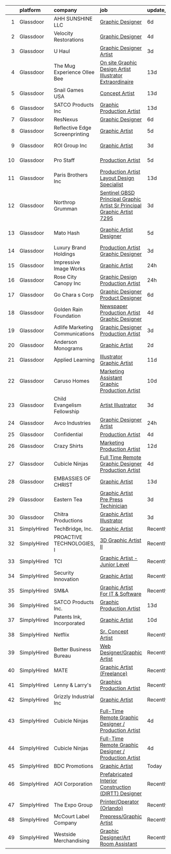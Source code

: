 

|    | platform    | company                           | job                                                                                                                                                                                                                                                                                                                                                                                                                                                                                                                                                                                                                                                                                                                                                                                                                                                                                                                                                                                                                                                                                                                                                                                                                                                                                                                                                                   | update_time   | location            |
|---:|:------------|:----------------------------------|:----------------------------------------------------------------------------------------------------------------------------------------------------------------------------------------------------------------------------------------------------------------------------------------------------------------------------------------------------------------------------------------------------------------------------------------------------------------------------------------------------------------------------------------------------------------------------------------------------------------------------------------------------------------------------------------------------------------------------------------------------------------------------------------------------------------------------------------------------------------------------------------------------------------------------------------------------------------------------------------------------------------------------------------------------------------------------------------------------------------------------------------------------------------------------------------------------------------------------------------------------------------------------------------------------------------------------------------------------------------------|:--------------|:--------------------|
|  1 | Glassdoor   | AHH SUNSHINE  LLC                 | [Graphic Designer](https://www.glassdoor.com/partner/jobListing.htm?pos=118&ao=1110586&s=58&guid=000001813cf032adb717825f3dd6713b&src=GD_JOB_AD&t=SR&vt=w&ea=1&cs=1_110c737f&cb=1654584784159&jobListingId=1007906427528&cpc=F1F9710DED3F09F8&jrtk=3-0-1g4uf0ctgr19s801-1g4uf0cu0j47k800-bd7f059234030131--6NYlbfkN0CHpSnjIPxMtekS58WZl5Olhjo2iWL5RjE_Boe0ccr3FpZkwzxCry1aPDsXZavnbqtsnhnK1C1bwBvWfnkAJ-wbng39m8lFWuPvgbXzBCg_L3J0wCD56ckc7INOUmld24UsLn_wOZzylfVMMZZhQftOBE19jiHZNkXcKxhyI06EGU9nE_vG1fgauL5daLOVD5c2eemMJj0AIarhpCgODFx-LQlltWUnRqsQ1N46CgPlSDOf52LP4Z2PIpBd6OzY-ujNdcw19FN-_CPAhnc2_URaNy4wKyGQ7YduUjg6c2bGoC1eD4tSId1eWdfXzDG05st_P524U2bdFTGVKuWPsFnxsu6JyZ3jM9P3F5uPwzCWgQQvOvFkftWTY8PobwZO5iLdNGBkkQtds4TTmzJ62h9rxsvedJwHM6ACIcnTxAunSMFLyuK0QQWREEDLTz4mssbtY-T6e5jaQ7-O-rAGrAh9Qfudrz_4hBcerUIwS_y2uCJSrRflMsih7DUR2Fctmwg%3D)                                                                                                                                                                                                                                                                                                                                                                                                                                                                                                             | 6d            | Aiken, SC           |
|  2 | Glassdoor   | Velocity Restorations             | [Graphic Designer](https://www.glassdoor.com/partner/jobListing.htm?pos=104&ao=1110586&s=58&guid=000001813cf032adb717825f3dd6713b&src=GD_JOB_AD&t=SR&vt=w&ea=1&cs=1_16635d3c&cb=1654584784157&jobListingId=1007914778663&cpc=90E10D0C903B794B&jrtk=3-0-1g4uf0ctgr19s801-1g4uf0cu0j47k800-6beba033e76bfc05--6NYlbfkN0AN77IQYG4qNB0SF0w9dx5AeT6p643ab1gAjaH6HGqssSTiJOziOUFQx-rkxQ2Qw5b_We3bixnbMyboxXkXqx58B006Ff1qkeIiymx7jJ9yKledy_gIAyf7QKWWqyLvCuQo5tklCV9eQbe9QSKaLOIO4GQZl8arah8IM7MSUHMUryxAuuG-tpQ6Gft2TiLhF-9nxY9dtSY2hT_aVUaRqo14Q8aqT3OpcAqb1Wa0lQWHjMIbuIkhptpvD7XknFXuWgcSu_fmUu_n1dXnsF11FHnebYONRyT7XSUQFSMt2wvM1pnbDLehh9BXRetbPYI4srPxdISTVwwVJIeX_h_vMtmZXe366XFhjWroQRsZ3dzKHVu9G2cxM87gUUk7csLuWXU9khxXW1Rgx3kh4NZdy0BNI02wSClPZsKKwcpr04yLd5nESbMh0kD6hiOxSukmVhBugEqgzeWLhK0gcU5RIV43KqtLF447MdrQ-GItw2uQTP3D-MiZfIGFFBVQE0B6ZUxDp_fge17At_39ydS6_eCbh0sxi8bdDiORmFe5lQpWNBj3WlwTXq4dhV7gQi8peKREup1QZYCHaispDIDN9JoO6TJI7m2jLz3dlHqvdaoJmg%3D%3D)                                                                                                                                                                                                                                                                                                                                                                                               | 4d            | Cantonment, FL      |
|  3 | Glassdoor   | U Haul                            | [Graphic Designer Artist](https://www.glassdoor.com/partner/jobListing.htm?pos=125&ao=1110586&s=58&guid=000001813cf032adb717825f3dd6713b&src=GD_JOB_AD&t=SR&vt=w&ea=1&cs=1_63ef8edc&cb=1654584784160&jobListingId=1007916344584&cpc=3DB599BF2F4828F0&jrtk=3-0-1g4uf0ctgr19s801-1g4uf0cu0j47k800-8a76b55ff389de8c--6NYlbfkN0DdoLzd2nH_jHSLwr2EyTkavNA8xpnfBmQyA5D2SPCveOxHL4tv6IjMcKZQGFW77gFFHJHXnCS-11Gi-s2fYfFgdLyAedSMdsBX1FCcFZZYWUINUXZ3Qs5CX-e_1B-Wir8ng92LG4me5RD4BvtuuQLfB1ky7aTDVWdhKTERyWA9AQqPBCnNurfICzhuApAMIwNRZox-nBZ6G9TIQaahgEi4iKX6qqLgP8aREJz7MBoYC7EndaFSCoyE_iDGaBuJ6oNDxHB_7qr6bUDwi347h1QoT0GRCVXh2H9uG4OXYt_Zve3PyOufV4gUR0akvM3LTLrDZgMsDvB8hXBNsDCKoEdoLEkj02m6zE67enoLqcHnAQ91cZgZDNJbuKPPiuZPZgiHotDn8t8Z5FiEzE_KbMpt5z0V72RMaEZ3mCkrgTiSLam4KaDJQ5cmGQT4BM_KrGjcC4nUB-H6MovPvAC9d0zxRukEnR5OSljLsNOkoAACbp4PYmbHktQWfY-ExoUaVaz35fFpWqdDDjyIBlqHg9as)                                                                                                                                                                                                                                                                                                                                                                                                                                                                                    | 3d            | Phoenix, AZ         |
|  4 | Glassdoor   | The Mug Experience  Ollee Bee     | [On site Graphic Design  Artist  Illustrator Extraordinaire](https://www.glassdoor.com/partner/jobListing.htm?pos=113&ao=1110586&s=58&guid=000001813cf032adb717825f3dd6713b&src=GD_JOB_AD&t=SR&vt=w&ea=1&cs=1_4eeec57c&cb=1654584784158&jobListingId=1007888458431&cpc=8B69257BFB62E45C&jrtk=3-0-1g4uf0ctgr19s801-1g4uf0cu0j47k800-a2562826f52e8de3--6NYlbfkN0BLX8LQGVFWq-oZ5sxUA-AXTdw7fKdQJ3i3DscpMDI5dp5MzF-knKh9h3_oSedbQh-GEt022PdlKWBPDOs-VIoAtfUz5iudiPPYUAcAldEHwFNQs-NUDlgSr_-IEBDj4uPmOmEGDE4l1Pm19ecQKwPYSfpZU8vrDW8aN8kdT0AyKfWER8QCVIgLOhZ53ySOF5IWX1tBVxPkKaSdG6sRhU1Dx98UatAaoZoA4-jo1S8fbuQC3l-5OtsL7h7MPETOdT38_amIp39w5fJ5VWBx2RTsJIylrJGxTiHiE-OjVjqUi0uZH-3bJidMLtitzSDcgWsUKY-AczYqRLDe8f933FaoeheVu0mAXZdhVauB0fPKZrU40iXmNgSUJzaM5Ch9Q19RUbLfTPlrWEf4o1jckRKKXmsQZE_JcayIYDbaIY5FYzpbtvff_D3qECpINtCOYrZpsEn4VloNvXK_X2aurKmgy6ShuZ_ELZg_TMzutsRsTfSKomr8iZDO631MHOqGENow3Owu1u08vm_zK3D-clPOx66JUL6HkPCF2T_UcSLcwg%3D%3D)                                                                                                                                                                                                                                                                                                                                                                                                                     | 13d           | Holdingford, MN     |
|  5 | Glassdoor   | Snail Games USA                   | [Concept Artist](https://www.glassdoor.com/partner/jobListing.htm?pos=127&ao=1110586&s=58&guid=000001813cf032adb717825f3dd6713b&src=GD_JOB_AD&t=SR&vt=w&ea=1&cs=1_bb08b06c&cb=1654584784160&jobListingId=1007891121621&cpc=B101C867B3EF2D75&jrtk=3-0-1g4uf0ctgr19s801-1g4uf0cu0j47k800-13addb18a706d6ba--6NYlbfkN0Cw7niSvkhlOnyUOIKh8iEFaGQrF0ehIy67CPytvastGet8VY92S4eE7w0jNqPoQJJQ3WwSd5H0xvmx2Jr7wlTVYlquqvOGAzVQ3jyMXR9d57GlfyDTTHqoUetRe6iNd77ENzOAXvbtpUGPwrkal6PobE1bcH25PuRxH_x6wvyBf1KlwMpHzmQ2gbuvAp3Wr1jhkvMe4T9cx0Z8REWZZedVjdOb2_LX_iYv7WwO900TF4qfkhK43YpTtaVXcRqEWikLwJqjPxFFT7AqhqEfPuNveAjWFS6wBGAXa9sxueFoIQGRP8_HJGAD6ATfuBHCnktdikV-UBp2gwqDZ5DM7SuQYyagy7xi00kkJyTWPG09EcZXnBO3KR9cevTYPG3MQBkN97aYuNmBrJq_C6FE51ekWXTiuGmOVs8zV0r1PPUW6bgWpTxKjY2-uH5WeZqDkAZQq2L9bTsaTewUN9O6ZMF7)                                                                                                                                                                                                                                                                                                                                                                                                                                                                                                                                                             | 13d           | Culver City, CA     |
|  6 | Glassdoor   | SATCO Products Inc                | [Graphic Production Artist](https://www.glassdoor.com/partner/jobListing.htm?pos=101&ao=1110586&s=58&guid=000001813cf032adb717825f3dd6713b&src=GD_JOB_AD&t=SR&vt=w&ea=1&cs=1_b6dc1fb8&cb=1654584784157&jobListingId=1007888235780&cpc=0FDC0B3BE6F17F6B&jrtk=3-0-1g4uf0ctgr19s801-1g4uf0cu0j47k800-203868fde720483c--6NYlbfkN0AgpT6yswZNtIwCQzXf3Nw9UysJr2CT0Q_GwiBVDam_9H7IoBLrD1apx3MfTtKZcvwB8NVAaEGBwaciohtOirqT87NSiLYjVLlnNo1sJwmZjBxoqHekFPrp3pXQXGn1MGbF9zL7sdZ7RruLcpnoXarBGGG9Igfz6pTRWxBAHp1GiZH74JN6VUjU2LhZL1TfcaZzTEcVB5y6K0VAekJM2Z-YJYQqX3exB08vjj5sSR11R-B8qe-j6nOtmE9r2mfaBxi1XlPTcdWoE0eQynn5U1jcExrJBtznMCVr-nJ4FjIoo0z3RKcNkk8A5ASJ4D-i-nKx9cfOZhnYDvupSR6lQsJg2WTjx6Cdt_hsAx2MbGUw4o4U7AeNCnYBr-AnbUImu3p_2uNwKaP-_Nr69OyQraTJzXYp8fIm-IdsK7awVw1sWVLpiSUfPk1JQQuPwpJQKOkAk_L4lplUcXKAqePOa-0T6iq9vZeYINTdQcYgbYZYmyU3uvYloAkkUdjMqI5stg4DtrqOPgj7pV9LmYAoUCFg8AjMoEM3hS8%3D)                                                                                                                                                                                                                                                                                                                                                                                                                                                                    | 13d           | Brentwood, NY       |
|  7 | Glassdoor   | ResNexus                          | [Graphic Designer](https://www.glassdoor.com/partner/jobListing.htm?pos=114&ao=1110586&s=58&guid=000001813cf032adb717825f3dd6713b&src=GD_JOB_AD&t=SR&vt=w&ea=1&cs=1_5bc61813&cb=1654584784159&jobListingId=1007905579401&cpc=FD0C804CFA90C8E1&jrtk=3-0-1g4uf0ctgr19s801-1g4uf0cu0j47k800-51e60e0f2cd8e705--6NYlbfkN0ADqC5b2PhG4V9R_F2I07yGxYWN_9AZGFd0ALj7HAUX0rBb4s6Bh3ScauqWL7-FRVCB8KWG-bspVAIHvUlvy1VqdV200cuQ0gfaaR_p7pWZ6Fv3CsclPHyABtMJIoe8KUVvBOqDJF2HhA2WtTBMUYdoGLdVH59vFolvfW-6lXpJyahotpZXEYWXLCr2FwOGt_Qto5DPsKV_6_VUFoBzgavTLMhDcg02xlUYTHf912JwaU74TQzAzQl6onTbu1R58N78-SKUVjWFDfJPhtEWm7LekLrkCwUBp3tUsX2PxLtEuOsjIxfeTWieBywiKxRAB117UyRUXbFzmN-g-AsEFhjmGAoDM8v5ge2oW45816dojwk6XhtAuVpKEAnk7TCMPUMgU2tFhWYye3FZBygg7M8KCe_dnO0vusp6McWM-3jROcPPneHwfrdZhOp2nviSMKCWKEPRRvPrENaIC0sAp_MSs5ZCAEPOTQ3Kjj5hBOLOfGx1qHGebJkCBLID07EXXKeL-Zg_HfBshg%3D%3D)                                                                                                                                                                                                                                                                                                                                                                                                                                                                                               | 6d            | Provo, UT           |
|  8 | Glassdoor   | Reflective Edge Screenprinting    | [Graphic Artist](https://www.glassdoor.com/partner/jobListing.htm?pos=112&ao=1110586&s=58&guid=000001813cf032adb717825f3dd6713b&src=GD_JOB_AD&t=SR&vt=w&ea=1&cs=1_c196a21e&cb=1654584784158&jobListingId=1007909757515&cpc=B5F6D74B4EF69A07&jrtk=3-0-1g4uf0ctgr19s801-1g4uf0cu0j47k800-bfa1eee7291089df--6NYlbfkN0AY4guaBc_odNxnJHTncvfwFu86WvDwtbc_K-gSZc1x5JfFjz3bTmW47cvT5eZWSyPM885kyAYk27OBm3CmkK9lbYW851DAwK8ZCukJoxZ5Psv7LLeNaMiZPzG5EjddZkBVbWlUwdcHaCWsAMp_QhLEhKozi1R14vS1IH41qER9IrErQShZ-c2yddIWmTzVAUqjBJWhtqRLt1aNOu0UIJAzREhoOE8Xc3dIZ0_xkqNROaO7VPp-yqZWglnc4Mw5v5aoK0bEWStYCNfJBDkwYT2HWsR6pJpbs3SpzNv9r0aJsh-7io35LAtpkTxNDPXgp7TxMoUxz4lMzpW5H32D1T7ppm7BJYJodzLY9l2hc0VxO7BXiCNNLcfrzt2ChrGOIBhwBG1mGn8hzw2HyReiCx_d8YyliDQsFbnZ99-dWgs5N8mnpb2t10rQo4i8LLWzLZW4MTk2rkWHWe37UOY4hA07bMZMwOiKOsIjtIEPHkm8POv7TX8vYmfHLKiYB959WwQ%3D)                                                                                                                                                                                                                                                                                                                                                                                                                                                                                                               | 5d            | Oklahoma City, OK   |
|  9 | Glassdoor   | ROI Group Inc                     | [Graphic Artist](https://www.glassdoor.com/partner/jobListing.htm?pos=119&ao=1110586&s=58&guid=000001813cf032adb717825f3dd6713b&src=GD_JOB_AD&t=SR&vt=w&ea=1&cs=1_f22a0665&cb=1654584784159&jobListingId=1007916027547&cpc=70D6958B2CFB98E6&jrtk=3-0-1g4uf0ctgr19s801-1g4uf0cu0j47k800-e0bb779232454373--6NYlbfkN0B-Y65hvx8el1yzX_B2Cd84xd3f_INOTDoe8qMRofOFB6RGpdcMN8JS6UypNMuJNnGcZidP_DMZwkkd-iu0cwECLwAWPfI44iZDkRdXN8a65Ef9tuJ2WNHNfw8I8Y_JnUCHj__rpk6ug8umj4ZWpVCWWXy2rA0tzxO8R52zjgF3mhPMP3XUoD13_xXIDijzgNO6PpzMplRLYun-XjbXn4EUME3msvlopfMMUe1mpY_3wPyPSwr2NnlaEtN0zx7N7goyfNdss05e2TpMibN1zUhB9YCuNuM25GFniP5OCcbwIrK7DTyUsCe-bO6OkXE4cJk1Ax_L2m2AuNi_BT0NjyaNXbq9RQay9sOAgZk481tStN-GVUbAxr9U-0wpCr2E673yy7ZsVlyRO1vAqdx0m1UA2UG16GhOrKkyn2Omo0SafS0pCrfwNa_IofnEvKd6__z5qM3ibZySvgbD3DxOgl-K89wcRFs6b9bgcdqnTn5zbo3y4UBeQqe7EO5Yt0EI1Jg%3D)                                                                                                                                                                                                                                                                                                                                                                                                                                                                                                               | 3d            | Fort Worth, TX      |
| 10 | Glassdoor   | Pro Staff                         | [Production Artist](https://www.glassdoor.com/partner/jobListing.htm?pos=124&ao=1110586&s=58&guid=000001813cf032adb717825f3dd6713b&src=GD_JOB_AD&t=SR&vt=w&cs=1_a3c16944&cb=1654584784160&jobListingId=1007910420675&cpc=22ABB673398E21F3&jrtk=3-0-1g4uf0ctgr19s801-1g4uf0cu0j47k800-aa144f18187fdbe8--6NYlbfkN0CQRQ3eiV4YWjrRS1ho7HVQ9JO8v6Fb3eU0yDOJbdOiEoxcbMbAZ5AqBW1JcdFEx4_reHMHEqoFDTRXcoIwZEw_hoo-10yJKMOUuJt2pw_BgsCMysEte-g66j_18TTjWHM-psgDQ5yD-IyF-C1OWeh1NTIzNrY-NNHZV-y-kKxsEwCNKOrnCvUue2p98AaUj1P4-6ewE0HidRxXfTIQptbaPAx5H9n4R3mYiGi-qiFSM9tLV7V948ZgMRXDsKpt0KQRBnbbGDwG6scqwaAx8cK13j5uYnmKQCI7fL8iQxGvFzUb25bqgj96BYdaAjvlwebEhhpSQ0o-L1XPJnnLFEYYMqhliqfe6khXgf1gdHBB-nsD2Gc9n_wGfaZowIZOpH4UIj3kMNDrcqQTFBquxp3AMw-Im064KFFdzidjpGv03leJJY8nLI_wPvd7famQPgNeUt_gYC0nqJ0Ca_kwtVUbW66feLejk1macz6686XnJdBpLtgB8-EWNqex43_2v7g%3D)                                                                                                                                                                                                                                                                                                                                                                                                                                                                                                                 | 5d            | Maple Grove, MN     |
| 11 | Glassdoor   | Paris Brothers  Inc               | [Production Artist  Layout Design Specialist ](https://www.glassdoor.com/partner/jobListing.htm?pos=107&ao=1110586&s=58&guid=000001813cf032adb717825f3dd6713b&src=GD_JOB_AD&t=SR&vt=w&ea=1&cs=1_02980361&cb=1654584784158&jobListingId=1007889594538&cpc=A47415DDCBEBC78E&jrtk=3-0-1g4uf0ctgr19s801-1g4uf0cu0j47k800-4576c23bd3e3810a--6NYlbfkN0AV8p_Kszv4DZdVLR89IjiLH77TZ3AxT4Gop-ShW_qYENHe4Y3-CVnLO8pybFNu3JldVQGDMbHbg3tzDEQQfCfoAt4VeqU3AJvSEs8xW3ZcKabbcyKiVL_hXeSVnC45o04g1ecZ7pVN91ZBnl3vG1jXJuJL6pTAJu7Y-WBrdg4GfQ4ID9gE8TFS3pokjc9y7O8xsFWtGYX6xSjhgws6oy1E_COXM9wM9m0eQFClZrNHA7LCuq_IJKfHtb4FEgw5NOSbUUnYwbXpSBtpKdLgsl1xuSk7waLkqsvCcv3NruSarTnRXpy-SIoYa6hoRZ5Gvv-qnx2w9BWb74Mu2STJ63q3ZKfhdjD2K9xrSqZrUzxprDr50ZUbvxg69tRT1lHVoE-lmnRqzBGEkafznWgwsE8j4n1qGIRRMEC2QieRku7yXwmJtRkc4KExDzFt2YbOcUsn21JCFpBIlV6l9cqmo8511uCrTqcJtzHn6jaGcHdNYVH5tyDuQE_aUEDydw-qE6ERae7cZTLUQ_rfai38TkuCsBa4wQYP3oc%3D)                                                                                                                                                                                                                                                                                                                                                                                                                                                 | 13d           | Kansas City, MO     |
| 12 | Glassdoor   | Northrop Grumman                  | [Sentinel  GBSD    Principal Graphic Artist  Sr  Principal Graphic Artist   7295](https://www.glassdoor.com/partner/jobListing.htm?pos=110&ao=1110586&s=58&guid=000001813cf032adb717825f3dd6713b&src=GD_JOB_AD&t=SR&vt=w&cs=1_72134b40&cb=1654584784158&jobListingId=1007917273876&cpc=5D10E799EF7E9049&jrtk=3-0-1g4uf0ctgr19s801-1g4uf0cu0j47k800-473d6035a984b56c--6NYlbfkN0DPf8Tf_oakpB62WadId2dzQiWExtALTi0lpCM--zHBL7o-_c_LOTx7EC8K9o0fFvRINJqJ8T6KtdE0ODDn6kKDtyyU9gDubdUappgV0zd6QqigFuXh8wCU7oIyNkguFaS1L_DLAxg0skN4Iak48PIjvc3Zp_1AMV-5pXAWIuN_qvk9a-qCfmPfv09uOmE1IxufiWfMrHvagWqZYxvCb9ZDks-VcYvxoV_clsMp0d710q_rCzusVTP8_8362I_J2dC_Fm_F0Gt9pEZRtp_JdNuevhCmstvAckSsbmSmwddWJ0dUlqG51vFfMygIF2eWELNKjN4tLK3irhnpgVEahpMxLPmXe1unyu9UNR0P1S3lmosb-FFgqltTw4DwmqOu1zE3L41klbUEoQFBdcnog9XkYobYSryesQGb-KHxAqwcPGoLqurSj7WrIKyWEdJl2kXSZ508bVPawTpLrRK1AWvM0nrVl-q8YnuTj6XQgdPYOkbaJd_ObwZYSAhP8aL-T5tg2rkeyEXPtSldH2C6rXfGlVuC2HtKGAdvKFZIEVuaAcDVAfcic0b5GkzXFZEuFESAwMr6wDtioULKFVqZvZrxLbYTOd_-vVjEojldOHkUgCJBVyNSeo98QbcGRvR2oHdg51H2TGYi0dFQB5Rcv5UjYW2oyK74Fn4NpOU9MasGHhGq2iH4QiQBrF51R82j2e34jbCggLNPVNImp43fBuO5teu1v0P4nl-yYxqRzYyqSkQu8yhmWYRMcp_tnxGfK-7Kq_QFEvKmEBPJu4qmR_0pQrLAh7Ho-1JwLJsviAWoXuXqc-vvTMCrPzTPybbNAkNaY0t52bcBzvsC_gd1GGTYy_mgNxSb-aBUK7owsaYF5GuiGO6TFWzRTWbc5rA2NgpNNEMcg5BFspqc7ig72QwxQiBiON-qxGNeRpNWxTLsgEWPb6TCELZa) | 3d            | Roy, UT             |
| 13 | Glassdoor   | Mato   Hash                       | [Graphic Artist Designer](https://www.glassdoor.com/partner/jobListing.htm?pos=117&ao=1110586&s=58&guid=000001813cf032adb717825f3dd6713b&src=GD_JOB_AD&t=SR&vt=w&ea=1&cs=1_1d79dd6b&cb=1654584784159&jobListingId=1007909002704&cpc=8CDBB1EC89CF7160&jrtk=3-0-1g4uf0ctgr19s801-1g4uf0cu0j47k800-19c6dbd41998ae5e--6NYlbfkN0A7P7MtPJl4EJWIutFf0Mg7RSwHn5CnGM6QkvGXbZOrsbJW_3conhl7xbk_-pvIUiryDx3v4xPJSHi9d70JlZeNzMPxbGpxJS3g2jA6Wa2N6Io2yBBoEpCNUCNi-tlMIep3MRg944_m6e_6BJigu2XhzyaKGF9BniiENZfAbd3H-1JiiHKcVEOKP3ObSywB3wV9hK09V1itKGMQVlevk2vTff4LTL1IzP_1qd9EhglckXVJTbniGWyo7HZbQL6I7DDmXyzkixG5-Me7ZJgF1z1zy__xqzyzR-65Jk2_EWAsrylIWbGkcPUj6pwpzIDOyZ1gsGECCQdHC4maazixbFyueh6DHiRchto5JEOyUKprJVNyWJg2u5A62bfq5GVx_2zjFOylZ8MCMAgeQD5rsH8J6c9lFuQXRtf9Soe8QHCxprtI09zFLsgZmpBAIJb8hI3_kZp59lYdnmho7vDc_2qgw_qYbqGrNiaRNP-gozv87HRZxYVFGBEVLcQURjIVP6Y%3D)                                                                                                                                                                                                                                                                                                                                                                                                                                                                                                      | 5d            | West Bloomfield, MI |
| 14 | Glassdoor   | Luxury Brand Holdings             | [Production Artist Graphic Designer](https://www.glassdoor.com/partner/jobListing.htm?pos=126&ao=1110586&s=58&guid=000001813cf032adb717825f3dd6713b&src=GD_JOB_AD&t=SR&vt=w&ea=1&cs=1_1d273e4b&cb=1654584784160&jobListingId=1007916488247&cpc=B101C867B3EF2D75&jrtk=3-0-1g4uf0ctgr19s801-1g4uf0cu0j47k800-7c6aa4de5e7bae02--6NYlbfkN0AKJwu13IAKS2xN_y32jZMEgngfmDnOi9hO9EgEaFEbzzh3EjcWcNJccG3GBxynAaW0Ay9KAcTDrMq44Cl5L77C8jVUOnKgEshd5gj_E5se9qB3OqHz8vSedZhzO9D2P4K3UI--GGIBXq4k7D_gjPmAl0EFG76Fo1jgvUFeTl1qe31RDU_2V6ap1pt4nJocQdZvmiZld1e7EGUjj2Fd5tqVbvrl2iP4CSJDVeRy0z4YfO4orsZQFtWQ2TrK6CmqKKzld46nJPGdkPmRRUuM62w5llpJVFt5-K0NeqK0yxWO0xAYrxvcDvW_708JnVepNR9ISnnbT4Z7aT-dtn5IioB470slB0SgqxE1lZMXe9x2mGIjcP2HFnshAE91tXZH2vrs6y0pcVcFzn9VA7IDlRyWfYdjzYnf9VGFhBZQ7-mvS_Ley619hs-cYIyG7H7l29-0pR-yUvqBCZ90M5CjTTN4TAdmI4OGii1Fyi0_leWqY88hKbUlqJop0Uxi5cwC3J6ft0gzhaaBWA%3D%3D)                                                                                                                                                                                                                                                                                                                                                                                                                                                                             | 3d            | Cranston, RI        |
| 15 | Glassdoor   | Impressive Image Works            | [Graphic Artist](https://www.glassdoor.com/partner/jobListing.htm?pos=111&ao=1110586&s=58&guid=000001813cf032adb717825f3dd6713b&src=GD_JOB_AD&t=SR&vt=w&ea=1&cs=1_d25e0af8&cb=1654584784158&jobListingId=1007921418081&cpc=E04C949A9101C6A2&jrtk=3-0-1g4uf0ctgr19s801-1g4uf0cu0j47k800-e0d18effaf01f277--6NYlbfkN0DeXU0vMxLyKhfauY-dgUBa_3v1DHLtGGo4EP_Dl8CiY1CXhE0Alsdbjy7Ur-KNcVzs-wLUiW2Mefs6iQwK_mo8xhAovOrzAFQrhdTk4VH83DKzELDZ_NDLLUl0WffRb3H7p0-rVBt3fq6h4A5lVX7_XdlJRP_iNPQg2fSMdPbjtYVBsM01NjMBFJPQwT_gnDftd0hw0_LWvQqvpyV4aB05T8KiyFzjW9DaaPTQ0gBmDde8uxAJQ3nYENX1Hn1jmw7oBzpMzNXDcfeBf0xtano1c9l_bna4SVPWDNNeiiUzD4Wy6e2SHRHayNNcOoVU3vXO0xKygy67ZXrSNMMZ7MA-rMEniePDM80YAX12VT_iD77QMuvEPXeJ1RMoWH5E4o1oMKh8-HFzEOW0Y5qx0A4uu9wusAWHpAW4ke-Gup-81uRjQsJ-XsnQa0wdT7CdtC_4k1_AqOksWSvllDv-7rcnddEbK-YloHELEmHPk_qtrvtERynUFNSl5RJLjJU8EU6hxROat7ducg%3D%3D)                                                                                                                                                                                                                                                                                                                                                                                                                                                                                                 | 24h           | Tyler, TX           |
| 16 | Glassdoor   | Rose City Canopy  Inc             | [Graphic Design Production Artist](https://www.glassdoor.com/partner/jobListing.htm?pos=106&ao=1110586&s=58&guid=000001813cf032adb717825f3dd6713b&src=GD_JOB_AD&t=SR&vt=w&ea=1&cs=1_bad7cd40&cb=1654584784158&jobListingId=1007920688535&cpc=A1E2D04CAB10975F&jrtk=3-0-1g4uf0ctgr19s801-1g4uf0cu0j47k800-c0657311651802da--6NYlbfkN0DXeegKveJsC0CnreRTpdIfnxGNgSKXw1EbCl3a2OoxjzNYlw-ZkwMYSF1g9tRWhuObG0VISZZn27DBHQPnEJogJn49ofJY_ndZ7jn-RwD3-zUBYeNt_G2hqAjSZx-TARU4dYHNeCK-ExGWEuBHEyO4wMrxVJ0vQ_lysEnm-d6SyI5IxthISERnC_fs1Lop1LTstfV_WttICs4nuqNXxma-hZwCTwHDA8RxVZCbfqOHEIF30ZaG5GNrrrMfBqXMbzIp29PDd6Q2YQnpfIu8xJQC9jshlBHlgmeVHiN8ULkgIZoymDu2Yq4nY7gfDN-r5Oji15Vv6pI8KZGHOTvKgKKfRoORDkc9d6K5Stxnrnk5bI8zPfSBYk_rfIhHa81Y2XiO2bYwvGIWOiBzkWPNEVtXbqelC_Xf49FUENRD0Cs_Kxgc49jGOwVozqPrIbKerqbmKPqFBt1XcwYhJQSwli7w6fQWHN1zsqRC0hxCCHDi3Ijt7tSR_XMRw1wQDoPhCu4hK6n_95srcw%3D%3D)                                                                                                                                                                                                                                                                                                                                                                                                                                                                               | 24h           | Eagle Bend, MN      |
| 17 | Glassdoor   | Go Chara s Corp                   | [Graphic Designer   Product Designer](https://www.glassdoor.com/partner/jobListing.htm?pos=128&ao=1110586&s=58&guid=000001813cf032adb717825f3dd6713b&src=GD_JOB_AD&t=SR&vt=w&ea=1&cs=1_4e175e2b&cb=1654584784160&jobListingId=1007905866066&cpc=AC285F3A3ECA6BB0&jrtk=3-0-1g4uf0ctgr19s801-1g4uf0cu0j47k800-3a67899f2925f5de--6NYlbfkN0CBPm01G_brRrpa-Ao8hldV-eB0wXivUvqHxfgJhLeouUtPyNoTWQy9KbVpcgBXD9nJU4fZjgGEHpEAfao6QO1tSoqA2-EKz1yUhxQApGCEHD8AE9zzevqgHA5M63ZnZqG_rxqxDsA8TNJNGtUOqjMC3qO5MsBjGQ3qiu9mdgxWvLlEcnRZKC5FMhV3v-P-68dusZNGRH1n18H9ovmTPBkcznFxjy6pz4yV2MDN9wpoOXiTXjIt5S4tmnkdskgJUtZlDugsWiIvHm0-Vz1_-HUMPCG_jE2jUYkIxDcjUi2OTAwN4wNc4MCtpLD37HMt6XDLS1I6PHWwJ78xoLYm_pZc5NBK2kLVYsXoL7W0OYeGkFW8lFVlhhxQeZeR74tA0oTgMlVfm6-NXY3rpFKpqHmLRZOk-zt7VXymi9Q0eM3_uoCYauKFMSxRete72O6QtXtuGaex6kRpPAy4pergThzyC6XzB0KcmKlC3zVrFqz_it9oeznBG9OBgPmKb618v9KUMoJq8T4KMw%3D%3D)                                                                                                                                                                                                                                                                                                                                                                                                                                                                            | 6d            | Remote              |
| 18 | Glassdoor   | Golden Rain Foundation            | [Newspaper Production Artist Graphic Designer](https://www.glassdoor.com/partner/jobListing.htm?pos=123&ao=1110586&s=58&guid=000001813cf032adb717825f3dd6713b&src=GD_JOB_AD&t=SR&vt=w&ea=1&cs=1_95ebbb5f&cb=1654584784160&jobListingId=1007913743329&cpc=AF1E4A3695F490BE&jrtk=3-0-1g4uf0ctgr19s801-1g4uf0cu0j47k800-cd07d8930fd6fa4c--6NYlbfkN0ByyZRUbfALmae4cgAHc3su8rMEWA1DK6mxuuZzQ3gKO4raYWnb58ZlNB_7gMYBsQFCV9dOiJRDeOw49PCB8ygEv5jaoQXHSPLJFJ8jaFT4QHcG1lFbO0E4YiYIBgpzD6nvO1WzqaaI7fEtqdapNCMeDjPwsaUjm0T83Cs9rv07o33hUIOWbO5eHtrcobhJSKddcTB07EyiB_BO_kq51E2QezdO708uHf4fHecdAIEH3BX5mTRaqoKd7FOL-KunuNr5uUu7VUwHD92suF3uQnu5lal27yhMQtN1KYbMs5xWYheXBfwoACZcNT9r5nan0mwiDv7t_ijrPowjBhSTB2eg98NG1ZJEmIxToJLZrpupIyl6Fnen3UnvMCgscGzEV8rIkbxXM6i66Pv5HG0SYjed0XrWvP-JhtD_AYPe3nb_gw2_YuqkU_DR3PzMhYxJaLpWQlTzefGbBkd4STsFzFHwZdvFS2DR1kM5YnG6V3t6F1VQT2r_4Q5IQyQFcWbwxPZb7uGCb8bs8MxvKE9ww44SmBRT3iYnAiQ%3D)                                                                                                                                                                                                                                                                                                                                                                                                                                                 | 4d            | Walnut Creek, CA    |
| 19 | Glassdoor   | Adlife Marketing   Communications | [Graphic Designer Production Artist](https://www.glassdoor.com/partner/jobListing.htm?pos=130&ao=1110586&s=58&guid=000001813cf032adb717825f3dd6713b&src=GD_JOB_AD&t=SR&vt=w&ea=1&cs=1_a49d952e&cb=1654584784161&jobListingId=1007916612994&cpc=0C139D4CAD5A6DB2&jrtk=3-0-1g4uf0ctgr19s801-1g4uf0cu0j47k800-0d8d0cd30b0ea3a3--6NYlbfkN0CuPIQriNpkaDwbmhC6HM2c6magxI4n40johj5S70TZZ2ixPyMwsUmSllblKeQK57qmFEFyq9_h74ecyFhtNS3IcD2gH9Mdzh3EYkAJna40E5opcGK3Kplv_8E6V5tJBPdiEyoRzXFfgEpLjZjwEaNCUPa-74mS2LQSOHy8GXpqr53wSj1i3bihn9QC7_3NOorJL-GUsyjkHoKzvUij_6Ilr80bM8t7tvfGNkrNHLRukCJHKSf73ORe9ZBgfyMks9KrYnHvWUd5sZvTfPKhNFJnDF5LgCkxP0RS6UTtOQxWt0Bi0aeYtZvjrau4Dmfher93JG1XY_XVlHwM9n_LgEKFllCraLNju_Bhnq_oMVKZ8Ad5CEeS-kknAboC5E2OwB9FMIXMYuG38lwrWNIQQwxcHq1DHW496rG0cVoT-DYiA2o5f94OzYQ49EzTCYDpUg87tDirV5zTA0oWJlDvPM46NLeLt91a_gS7vegzpIFsBnL05OEDUPKCDDwbSK9cEpM3tWG8cOefvQ%3D%3D)                                                                                                                                                                                                                                                                                                                                                                                                                                                                             | 3d            | Pawtucket, RI       |
| 20 | Glassdoor   | Anderson Monograms                | [Graphic Artist](https://www.glassdoor.com/partner/jobListing.htm?pos=103&ao=1110586&s=58&guid=000001813cf032adb717825f3dd6713b&src=GD_JOB_AD&t=SR&vt=w&ea=1&cs=1_c74a4418&cb=1654584784157&jobListingId=1007917712081&cpc=3F31A6B851F28AB5&jrtk=3-0-1g4uf0ctgr19s801-1g4uf0cu0j47k800-6dc4fa4cb5a87ea8--6NYlbfkN0Af7IH--f52cTUDwFMUanxXcd3NiV5wYJyzlyk1G5yRERPjkIYljGfhNc6G42qiUhQyb_GxK6MWl2QUbspY2j_EbHacRk1Qwlu_byalxQuBv4gWJEUdcz13H-AHJVNG6F9VOinjjtOaFPhNK2E5cXCXvqpqZyDwmC8BgZ3Fj5JxjUmaUpUIAm7XmOXtLyTt565uEmaiLaogZvKnXntKkxSJ-VQ7gAd5X58aT8WQfr-3RYFKePEa5QvHDXuMjgl_SQB-dLhHsvsvyypPJJgsSf-oS7aBPwe7XscdSQ6AiRIhxMoAZMpH9-E8qBKEy1kFTkVlI8XjUj6jZlO4pSxtNbE6dzxXM99Zzwqjb2qA3dtrorl4d_5NVwCaEDlEmmqOVEKc9EyKwkGWoSVWKt_b8eXBocwxnwMzjaK_ViOKota5VOMkxuklqgYhdUR6kRbXATjleZLEOSgxGroMnHvcV-Rbw8cN9uigiA1mEnbfyBDUIzmi51hQtOyu6R31O1a-cZp-P9NDFDmQeA%3D%3D)                                                                                                                                                                                                                                                                                                                                                                                                                                                                                                 | 2d            | Orem, UT            |
| 21 | Glassdoor   | Applied Learning                  | [Illustrator   Graphic Artist](https://www.glassdoor.com/partner/jobListing.htm?pos=116&ao=1110586&s=58&guid=000001813cf032adb717825f3dd6713b&src=GD_JOB_AD&t=SR&vt=w&ea=1&cs=1_af1a8b25&cb=1654584784159&jobListingId=1007895409947&cpc=9FFE37255B2C047E&jrtk=3-0-1g4uf0ctgr19s801-1g4uf0cu0j47k800-6b014443c84bf790--6NYlbfkN0CO40bnCydZqmYaeDKCj54OYSYB6VZWK_Wb7S2Ry4UvJ4rUkGNVLpn5LQHc7f2mIsrU17snK4_5VCv8-rTZxogmFgLRA2cl9F_pjw_KwlBzErqBJrHb7kd0XSVUR9glrkZ0HtkEUxflIJAznUSD-r1o43bluy_LMWMBY34UN8Zide5XBitCqsmbX94PMWk0_U0coSb78IVYcbLlnixxHXw6SwW_3e1TGbnuPPe9lZkJ64w7EKgAOLy-K8YYfR_f9X7i42gEAc1-sQJLhkstve11eDrxIY7NVvurZMGuEAzQalKmAVFZMaLE91Xg7_pA7X2qcbBH4zsLC-zUNULDYmvZeoVox1oEkcAOZXfeI4RBUapIctt2cLUSs7gfXKl0zP4JvottiobJooPA4QGiSRfUihtFM0Yjap012QuPMElyn1fNCHXYAXGP7Fdx-UItUCTlLk-vMSh_vtxFYUazPkdjeJYCD0yJWqbLXrU57cnJX-WoxBskTPTsEcbtDFqE4nKqzvVMqkJ2AA%3D%3D)                                                                                                                                                                                                                                                                                                                                                                                                                                                                                   | 11d           | Toledo, OH          |
| 22 | Glassdoor   | Caruso Homes                      | [Marketing Assistant   Graphic Production Artist](https://www.glassdoor.com/partner/jobListing.htm?pos=115&ao=1110586&s=58&guid=000001813cf032adb717825f3dd6713b&src=GD_JOB_AD&t=SR&vt=w&ea=1&cs=1_4dc667f0&cb=1654584784159&jobListingId=1007898668307&cpc=923E3B470662C757&jrtk=3-0-1g4uf0ctgr19s801-1g4uf0cu0j47k800-2eedc42104613f09--6NYlbfkN0DJKwkkIKAULBcpucze9nrnjkKL1b6DPCQV3prBFoTpCNBL2CSX-sGQV7ZoDyP_VDrlvm8ueZ8n15puKpOXAv-cOk66ZEc70455OdJtdcMPrPLdGnuqhqFOkRAC0R0RNafG1QvJGWhhSBIdZpLhwN9ud1U2pE-NB7ZmpPVJATm3Phb0HTXySYDzZGHKbYiEjLRoccHwrIcmwIkKvgJOCKxJBT_YbhmP2Mv_X3WnunQoxSv4pq71eR0LtL_c6qC6bs-HAQ7Q8l8Eo8Il4uojSpEjwQWWuuj2wIKkvCDP7Y-g72l4kkxQe0xCY-OPXs4bG6Wapyb-fg0zfyV-BlOEJiSJd3YOwvKBNRbKmH62f2gn7OWCXXcf_ACIW3vB3dSHv-faanhPUYkdruY5R3xAgHUxjkp55MG4YIcPncQUSaZTb0oaFYKtGNI2QGiyvY29jlGcOHdiHklqT9enBHHmXVwb4Sv5QqX12VA9uzM_slOZ4ooGsXmU1ACT1kIdzu9h1GcpRWwVrPum8OkDWjLDeblTW8dVFuKKLgKD5HTne8eAlQ%3D%3D)                                                                                                                                                                                                                                                                                                                                                                                                                                | 10d           | Crofton, MD         |
| 23 | Glassdoor   | Child Evangelism Fellowship       | [Artist Illustrator](https://www.glassdoor.com/partner/jobListing.htm?pos=122&ao=1110586&s=58&guid=000001813cf032adb717825f3dd6713b&src=GD_JOB_AD&t=SR&vt=w&ea=1&cs=1_33d784ff&cb=1654584784160&jobListingId=1007916611825&cpc=A65DF3A704A48F9B&jrtk=3-0-1g4uf0ctgr19s801-1g4uf0cu0j47k800-5b382fb8f079c19a--6NYlbfkN0B3TR9fjcPWI1I0U1s8Xj-tIZQLTohrBDLR8eTwRNrsh9tEIWv5SpUrUzT7GfRqC7zUccU07Qnwb2b-AvDtZ-IvER3zMjQnQAc2zPj_T9T3eArWLaV_ui6K4wYwft402kJWx5Lz6vdeSCiQzZ28nHjDOWIzvlzszWahBKd2inA5zHSah7nivZODg1wo6jXNadJH1wBM2iq7b1sGALPVNhU15dn4RpHPX3KineHOl80wc4fBTNq8t9JU0cYj5bTMNMzFT1eHh7H9OiwS0UV_NsrNz_tEmZUe3fnTFjfROh2IsuOKf60LwfGWVmd36XHcqTKYKNwTL00ApXSfZRioB8UBIOVBzAskP5qkETrkaDSVlxO29TOAPY4WbebvHiZu2CDTA8OIjSI74O6jxygpaWzJRHnhHfPCLKhJN79G4DAeLrTSCDpXUhxdqKanF9LPr0uOXHyyh1QDF_SOgcC0t5cnZ8DIgAibIPOQF7ptc4LYUSxs0X0GQoijTqo8PjdNa0Y%3D)                                                                                                                                                                                                                                                                                                                                                                                                                                                                                                           | 3d            | Warrenton, MO       |
| 24 | Glassdoor   | Avco Industries                   | [Graphic Designer Artist](https://www.glassdoor.com/partner/jobListing.htm?pos=109&ao=1110586&s=58&guid=000001813cf032adb717825f3dd6713b&src=GD_JOB_AD&t=SR&vt=w&ea=1&cs=1_dac64fb4&cb=1654584784158&jobListingId=1007921304667&cpc=BCC169F53084E245&jrtk=3-0-1g4uf0ctgr19s801-1g4uf0cu0j47k800-91db6ecd0fbbe5cb--6NYlbfkN0Czgt19Y_Cimkkt_sNiHJBglcoit46nAJfSHrpDLEI8ZyWeW0yWOPk2bGyqEFvtfv3q0KMbcUzcAU6IqbNU1ubN_ObaCNMMHadXVD1tWknqlQUP3sJmVyb79eMCe2-MAk_tyiyCG6OC-uHSVYWIQA8e9pkHg4jO455nuvpzDWrlEfA_4rzzBNE2Ys6Nie2Q4EIzduW33v9LQQzT7UuDVxxrbfNj9eidp0hfxKLUsR8KXT5VS5uKnM33XWXbZ66Su0I3vvj8HwHohataqhDf4iK1j_lUGtt6PHRanMVDb1KBvW6R8KJGvmiDLln1C_e_i4fvyOhiVXjpUfxWCqm3kd1g84NJaMdRy8dJS9cMmw48DAVB97Amjvq9Hab3-AkICXr2rfjrjRUuohmbG1YvLKuZEqCoNNXaJTafm9j0ikCUHgKAXb5krDnlUYkCsPc4UP8V89RiUMH5pSJxioDSukfRugf6MzWuyStq_EqjVvF7_xpTvRhDt5Pkt9ccIEWvR_I%3D)                                                                                                                                                                                                                                                                                                                                                                                                                                                                                                      | 24h           | Central Islip, NY   |
| 25 | Glassdoor   | Confidential                      | [Production Artist](https://www.glassdoor.com/partner/jobListing.htm?pos=105&ao=1110586&s=58&guid=000001813cf032adb717825f3dd6713b&src=GD_JOB_AD&t=SR&vt=w&ea=1&cs=1_6d7eff74&cb=1654584784157&jobListingId=1007913742320&cpc=C90BE282B3FA86B5&jrtk=3-0-1g4uf0ctgr19s801-1g4uf0cu0j47k800-58b80cf025e196f6--6NYlbfkN0BM3mVgk-EpmZiRHtQE64YC6GXjCGaOXFn6sw1Cpd4WX5D4pLVOHv2fbLr8cdtEBfl7hIWBD8Wp5wDJXTnuWKluwxwDhFcpzovvcn1oFZsQj_8LORVUy7jhlvIoIw8ReYP0F8_iI2Lg5MnFPANz7S6m0AlqW0ELYjtk1Tflh2KTbvpCwsKBwIORDSWo0t-WLAe4WPsPSSJr3RMMqkLNXYAuvQVxPmuMInzI7XgJnLoWWyaU6DAJelu8nCrzoNrvcTEFYtNjBGdKFwNvO3uvWI5VoCxOxeL_9hMBfYinmsH9D1e29z2e9AcjmljgfF4tuX1QJT4nIMBnltoSNGDCRDUwOpQSQq0qGd1VjB14S-YICI9ROwDulOVnG97TVrhVJnQAxGt-y_zvIzYxsAmuYQyzSVtm1W7j-7q4Lpp_cnMvYoMCcNb_FWE7aB2HgfUp6UBQqnSe6Q2Hv86KgX6t5wmn5EWi10ZFYDC7EIV8qwPFsfWkCiIFxqSCT0Rr2xCLgB_3xsOGDh1tag%3D%3D)                                                                                                                                                                                                                                                                                                                                                                                                                                                                                              | 4d            | Albany, NY          |
| 26 | Glassdoor   | Crazy Shirts                      | [Marketing Production Artist](https://www.glassdoor.com/partner/jobListing.htm?pos=129&ao=1110586&s=58&guid=000001813cf032adb717825f3dd6713b&src=GD_JOB_AD&t=SR&vt=w&ea=1&cs=1_f507dac1&cb=1654584784160&jobListingId=1007892967045&cpc=ACAF1607C5C1E404&jrtk=3-0-1g4uf0ctgr19s801-1g4uf0cu0j47k800-ce661ef1c24c32c6--6NYlbfkN0CAGEQmH2QqFKMTTI4JFEOW4LU9rfa2U83HvTPkg9Flrof_NgpIoqQ_hYUvRjv5vBN-seYFHdoXOHiExyed8cENf9R8uEL64m_QIkSeJdj0xQHdGcaZY2kacLd3Q7HqLDaG1vT307xMmCfbS0tmHuWxgJhknj6u-y4RW0oRUKdykZKBp8_yZ3-gyJkOZ65lRHkkDP455J-Ew7dEXFNVn9HLhXpCY8Cq2PVtHlRRjYWXjV4F2qhRUmO7kbAP1mO9aB0bYkuyO-EeM_KSCRUQwKst91pN54TsCEHtFuHH47ZkWVN-zmh17gY_diwASFPmt7Wr3Qwk_A_gS-vro0Hf2_zYdpazi7sFk-b8j29lrzs8Cz3rgu9kRCqIr0iV1zzAltEDHGaVxviEjUAjINMviDfL8sGq1vRCfXK1I5rfMU7LLzwSFNkPSWWYImCKKzcVZhLzQ2I5dY0gNwBGnySp3n2bs8ecMh8A3uSbS4T4b8T5m-8pE4wofmJ-whhoGoSAla50sfMtsXlPWA%3D%3D)                                                                                                                                                                                                                                                                                                                                                                                                                                                                                    | 12d           | 'Aiea, HI           |
| 27 | Glassdoor   | Cubicle Ninjas                    | [Full Time Remote Graphic Designer   Production Artist](https://www.glassdoor.com/partner/jobListing.htm?pos=120&ao=1110586&s=58&guid=000001813cf032adb717825f3dd6713b&src=GD_JOB_AD&t=SR&vt=w&ea=1&cs=1_1681f395&cb=1654584784159&jobListingId=1007914159975&cpc=8795CF9063CD573D&jrtk=3-0-1g4uf0ctgr19s801-1g4uf0cu0j47k800-a637ec85d650d5ed--6NYlbfkN0DwalQEF9vRYKk78hJKlW41fgOIylsC_XWGQTWZGkc4KhBEuFsLQM7BGqOyv2V8dIA51WM1K18w-SnohNgmk4Gpo0IGK2CXaUwHlCnHHZ6CIclyABrF2jPikkiDv8f_wBISqzAP5_WKSv8gQnnRChTc2ys4H67Q6ukoECdz8MbwM5JUE7N4XlMHz0uKYl0PwRKWuhFZM8kvMbf6BbGrRu5Y6QqQUPYN1gtKsrvYF0AlG9L4Ocnx6YE3V1LfAGPxfhh516IHX__ot128CYTV4PANi6wh2wcG5OrGsUdfIDaDCtA53G91esabdeITSdS7Lu4CROOyLLZxW-wwcDBjPxBDQuYEdEeV7gUqcnx3gxlV1PqysjCmMTe0B9iPwdwEhWdVYVs6ivgmDT6gItXdnKha9-QWhtqx9Sq_JOSQY0cQmqBp5d4FlkgqNpsCHhdcKyLVdVPaaZJzWMo3xGGmBx6Fk5GYYub3rWo4ny4npW1klMrxvL5mR8F4rIQjsQx8uKN4AAgKLhxiCM7ng_DvKENKhav7xW6jq_A%3D)                                                                                                                                                                                                                                                                                                                                                                                                                                        | 4d            | Remote              |
| 28 | Glassdoor   | EMBASSIES OF CHRIST               | [Graphic Artist](https://www.glassdoor.com/partner/jobListing.htm?pos=108&ao=1110586&s=58&guid=000001813cf032adb717825f3dd6713b&src=GD_JOB_AD&t=SR&vt=w&ea=1&cs=1_d45a7537&cb=1654584784158&jobListingId=1007890088752&cpc=87034903B3AB482B&jrtk=3-0-1g4uf0ctgr19s801-1g4uf0cu0j47k800-07952bd317656e6e--6NYlbfkN0Cd5ZvLdai7cR0fypH5_WiGezUQesq24dbKuF0ly35ya84jt7e3GFL0eK9a1y66LRD8geth7gqjgkMLj6sGfPFBttlPUKy1KeyXfLIEcTFfoPXJA39D2ze9Z8-iLs3vyvymXwhYnEDMZHAIiWGvRuH7f7JqxhT7KbCIp6tkf0ys3vPHpLJwgpcG_TK84nDOm6K_WfsQ86yyMSROZnqTaFOF85Q4yMTrMrNJQJ23c2zosrGRjQk9LBtBJNe5HfsCwAqGGUCuvr32TLTmaSFBt3D5g5Xbs_dTC_fROCpr5lLAnVKP0-FF0S-U0VS0p17E7gYbO-LqilKb-AleAsWiQxy_oQm9k9S2-hV123j7emUWarWwvNDlz5R7ub6MzmPecC3ErCLyUEoGlypbqqeedzUicCJ1Ls4mmS7PUzoImgBCn7c1XqEgKyFaUDwXHfNXugjfFJNnpZmjG6hOUbV0UXbLufLC5gyPhGZ4b5pjXprFvCUfW8PverotAkUhYCheHME%3D)                                                                                                                                                                                                                                                                                                                                                                                                                                                                                                               | 13d           | Gary, IN            |
| 29 | Glassdoor   | Eastern Tea                       | [Graphic Artist Pre Press Techinician](https://www.glassdoor.com/partner/jobListing.htm?pos=102&ao=1110586&s=58&guid=000001813cf032adb717825f3dd6713b&src=GD_JOB_AD&t=SR&vt=w&ea=1&cs=1_a1278372&cb=1654584784157&jobListingId=1007916210556&cpc=39EF89E0C6A5CFA2&jrtk=3-0-1g4uf0ctgr19s801-1g4uf0cu0j47k800-861ba2c7be53a2fb--6NYlbfkN0AY4guaBc_odNxnJHTncvfwFu86WvDwtbc_K-gSZc1x5JfFjz3bTmW4UcrT4w2f6Y6ID4uCUsnlE9x8NN-G_TfljTNbggKz5q4MpXrEnON_ji2TbbEH1h0mwAPpfTy80xKOFniXu72olTS2_SGVYCNZ1VKemne4YwTl12GJBU_VjTwiwWmLpATIZAGJrMga-tA-S7sBO5ZJiLZdJ08jOVaonbGrvktr-Hguy3mJ3kGnaJkIwz3MkMKVbIkULdwEDyGtzVgSYzEebOwu-oheaPSB5KJOFshagMiRyCJyxseqwt026ZP3rcrVES80_ANs84EqL4rng9nDiAxvOdzJwwBSn2PL93DATfZpaq4uWYRXh24YaZoaHp1QlhbNGeJXMhvZjm2Imwd-WifEstDk86IcajBRW5rVp54XFwtz-nUrqdCrDkrFBNEnLr9x72x6mgqoy8rTCRz7Pe0vx6C5iv-ycvDSm35LZ9YWRfozd4WXgjGU7clwGPjuhX8l8dcHFvY%3D)                                                                                                                                                                                                                                                                                                                                                                                                                                                                                         | 3d            | Monroe Township, NJ |
| 30 | Glassdoor   | Chitra Productions                | [Graphic Artist Illustrator](https://www.glassdoor.com/partner/jobListing.htm?pos=121&ao=1110586&s=58&guid=000001813cf032adb717825f3dd6713b&src=GD_JOB_AD&t=SR&vt=w&ea=1&cs=1_66ac7162&cb=1654584784160&jobListingId=1007916276315&cpc=A0032DE20586B9BD&jrtk=3-0-1g4uf0ctgr19s801-1g4uf0cu0j47k800-619549f18724331b--6NYlbfkN0CFmdMSSY4kg3MhvZbVXaRfLuSoGz10sIYhD1Of8-ustxZkLDa9QH1vHG82f0wp1QuIU-CQ4OGK9jJrac4xdGpN9b9Lm-kEtSfhuD_uOzxPvx2TdRsXfgmDu-w8qL5si0N3pU9J4P0PICun8iMrjhgo9cwdbwHrxmIRbvZuycElGvJWS8_y--QV9sHyMOmPLBoP-1A81ZrUjtCaC1MnOGcNs3hU7EnbaJD_vKG2FBYtTVhZycMyrd6nqDJt7VHMTzA_m9yesmWwfj_hicCrCi43zdiCyRwnJAgcKJbNEva88DimkoPVi0LehTQ633AfqfdBkPvhBLRJnMqqVx1cKSw1_2_OXFjwXXtYuEMXMpkAEFz-VrE2Rk7E5VfGQXzx93IdamrCtHWWCct7xjagQik0jboVm6U-0Q8EX_Hgu49PmwnOYXKGkuEAQlODhRhahbooQNGILJ09jlWF4Fn45r3aYTAFQcojcnt25ZKNHM-G6OHW1H-_gKe87r2ODyK5dmQ%3D)                                                                                                                                                                                                                                                                                                                                                                                                                                                                                                   | 3d            | Panama City, FL     |
| 31 | SimplyHired | TechBridge, Inc.                  | [Graphic Artist](https://www.simplyhired.com/job/JP7WL9679RUgE2XfaPTg_t82YTCqJ35UjVA55Q5kbBxpAvmuJkWp4A?q=graphic+artist)                                                                                                                                                                                                                                                                                                                                                                                                                                                                                                                                                                                                                                                                                                                                                                                                                                                                                                                                                                                                                                                                                                                                                                                                                                             | Recently      | Remote              |
| 32 | SimplyHired | PROACTIVE TECHNOLOGIES, I         | [3D Graphic Artist II](https://www.simplyhired.com/job/rUpJMyJG4sdmGYohTrn9nwi_6nhdJAyi8caZym2lFVkMkc1WwiQ_0g?q=graphic+artist)                                                                                                                                                                                                                                                                                                                                                                                                                                                                                                                                                                                                                                                                                                                                                                                                                                                                                                                                                                                                                                                                                                                                                                                                                                       | Recently      | Oviedo, FL          |
| 33 | SimplyHired | TCI                               | [Graphic Artist - Junior Level](https://www.simplyhired.com/job/u5YL3FK8BmTq-1Bh5x3ylST2YpZY4BM0AsnhxAW0S1-224SL8V2Nxw?q=graphic+artist)                                                                                                                                                                                                                                                                                                                                                                                                                                                                                                                                                                                                                                                                                                                                                                                                                                                                                                                                                                                                                                                                                                                                                                                                                              | Recently      | Remote              |
| 34 | SimplyHired | Security Innovation               | [Graphic Artist](https://www.simplyhired.com/job/r5yo68hvP7wdWD4YhpG4Nw9pHqHAktw8opqBvUTiCWSEA7DipR_3QQ?q=graphic+artist)                                                                                                                                                                                                                                                                                                                                                                                                                                                                                                                                                                                                                                                                                                                                                                                                                                                                                                                                                                                                                                                                                                                                                                                                                                             | Recently      | Remote              |
| 35 | SimplyHired | SM&A                              | [Graphic Artist For IT & Software](https://www.simplyhired.com/job/kdZ8sEj7C5yol4XefN789XrmmBNO-QtDEYL8ltz8h1KdkIp3ErPT1w?q=graphic+artist)                                                                                                                                                                                                                                                                                                                                                                                                                                                                                                                                                                                                                                                                                                                                                                                                                                                                                                                                                                                                                                                                                                                                                                                                                           | Recently      | Remote              |
| 36 | SimplyHired | SATCO Products Inc.               | [Graphic Production Artist](https://www.simplyhired.com/job/AeC2ToCRloAhIhaLe2GUgYkoffShHch6uXPZwikjFhsIyyPV0CQGtA?q=graphic+artist)                                                                                                                                                                                                                                                                                                                                                                                                                                                                                                                                                                                                                                                                                                                                                                                                                                                                                                                                                                                                                                                                                                                                                                                                                                  | 13d           | Brentwood, NY       |
| 37 | SimplyHired | Patents Ink, Incorporated         | [Graphic Artist](https://www.simplyhired.com/job/92xFEgz8PbossYCrlN8B262DcC8oHKIHdjJOVt9S2E-W4ogEcZmA1Q?q=graphic+artist)                                                                                                                                                                                                                                                                                                                                                                                                                                                                                                                                                                                                                                                                                                                                                                                                                                                                                                                                                                                                                                                                                                                                                                                                                                             | 10d           | Remote              |
| 38 | SimplyHired | Netflix                           | [Sr. Concept Artist](https://www.simplyhired.com/job/gvB5XFtICjHSsyDCaMyJK4Csma9RGhnfWSJeR-ckq2WqNuSwBrIklQ?q=graphic+artist)                                                                                                                                                                                                                                                                                                                                                                                                                                                                                                                                                                                                                                                                                                                                                                                                                                                                                                                                                                                                                                                                                                                                                                                                                                         | Recently      | Remote              |
| 39 | SimplyHired | Better Business Bureau            | [Web Designer/Graphic Artist](https://www.simplyhired.com/job/DR13w3M3xsQNVA6T1dUI10rhR6sCZJbA6dRvNq-BhVtcUp_CTkGY8g?q=graphic+artist)                                                                                                                                                                                                                                                                                                                                                                                                                                                                                                                                                                                                                                                                                                                                                                                                                                                                                                                                                                                                                                                                                                                                                                                                                                | Recently      | Carnegie, PA        |
| 40 | SimplyHired | MATE                              | [Graphic Artist (Freelance)](https://www.simplyhired.com/job/0DJnr7H5QPjP6G292Zv43b_Hvi4yNpIFWqN_YMlrhz_btdjNhXFehQ?q=graphic+artist)                                                                                                                                                                                                                                                                                                                                                                                                                                                                                                                                                                                                                                                                                                                                                                                                                                                                                                                                                                                                                                                                                                                                                                                                                                 | Recently      | Los Angeles, CA     |
| 41 | SimplyHired | Lenny & Larry's                   | [Graphics Production Artist](https://www.simplyhired.com/job/mr071tDHWTVeU6ZGvKSoSMk20Igi9t-ThnWw_BxI3H1uwTaQHK8BNQ?q=graphic+artist)                                                                                                                                                                                                                                                                                                                                                                                                                                                                                                                                                                                                                                                                                                                                                                                                                                                                                                                                                                                                                                                                                                                                                                                                                                 | Recently      | Remote              |
| 42 | SimplyHired | Grizzly Industrial Inc            | [Graphic Artist](https://www.simplyhired.com/job/o-Te_Fcf8y3fuxAqndvg741it3K0yFHyH8QFDp3iTPuluE9EM0u7Wg?q=graphic+artist)                                                                                                                                                                                                                                                                                                                                                                                                                                                                                                                                                                                                                                                                                                                                                                                                                                                                                                                                                                                                                                                                                                                                                                                                                                             | Recently      | Bellingham, WA      |
| 43 | SimplyHired | Cubicle Ninjas                    | [Full-Time Remote Graphic Designer / Production Artist](https://www.simplyhired.com/job/MlxQGK6YbiQFETM5zXEUyFCSvSuVu97UukC90fOCizf2OHLZKSsGyw?q=graphic+artist)                                                                                                                                                                                                                                                                                                                                                                                                                                                                                                                                                                                                                                                                                                                                                                                                                                                                                                                                                                                                                                                                                                                                                                                                      | 4d            | Remote              |
| 44 | SimplyHired | Cubicle Ninjas                    | [Full-Time Remote Graphic Designer / Production Artist](https://www.simplyhired.com/job/MlxQGK6YbiQFETM5zXEUyFCSvSuVu97UukC90fOCizf2OHLZKSsGyw?q=graphic+artist)                                                                                                                                                                                                                                                                                                                                                                                                                                                                                                                                                                                                                                                                                                                                                                                                                                                                                                                                                                                                                                                                                                                                                                                                      | 4d            | Remote              |
| 45 | SimplyHired | BDC Promotions                    | [Graphic Artist](https://www.simplyhired.com/job/wTIlb_SZ60aQQhKCDK09FYDQaI7lwOEJB2Z995mEfGpfDi3OIqaUxw?q=graphic+artist)                                                                                                                                                                                                                                                                                                                                                                                                                                                                                                                                                                                                                                                                                                                                                                                                                                                                                                                                                                                                                                                                                                                                                                                                                                             | Today         | Ocala, FL           |
| 46 | SimplyHired | AOI Corporation                   | [Prefabricated Interior Construction (DIRTT) Designer](https://www.simplyhired.com/job/W3-sjWfVexrBsoo84KWiQmE1VIKUzSTG-ebPvgJq-ONJP23hrRWXcw?q=graphic+artist)                                                                                                                                                                                                                                                                                                                                                                                                                                                                                                                                                                                                                                                                                                                                                                                                                                                                                                                                                                                                                                                                                                                                                                                                       | Recently      | Omaha, NE           |
| 47 | SimplyHired | The Expo Group                    | [Printer/Operator (Orlando)](https://www.simplyhired.com/job/5K2Q3pPk4BbYFSXiO-T9Mhby55yqZgDfl9A0FNoAEeeNhHO2fGxNmg?q=graphic+artist)                                                                                                                                                                                                                                                                                                                                                                                                                                                                                                                                                                                                                                                                                                                                                                                                                                                                                                                                                                                                                                                                                                                                                                                                                                 | Recently      | Orlando, FL         |
| 48 | SimplyHired | McCourt Label Company             | [Prepress/Graphic Artist](https://www.simplyhired.com/job/AUQvSAFIoIFSOJqGbKM9N4SsO7NoXCxuCjVvKvQbIlcIik1Wk0Pxpw?q=graphic+artist)                                                                                                                                                                                                                                                                                                                                                                                                                                                                                                                                                                                                                                                                                                                                                                                                                                                                                                                                                                                                                                                                                                                                                                                                                                    | Recently      | Titusville, PA      |
| 49 | SimplyHired | Westside Merchandising            | [Graphic Designer/Art Room Assistant](https://www.simplyhired.com/job/nPmTBZ5UTRulI4DrjuCMKCXwlW7mvZd5_k7zCf8iZnX3ptraQarbnQ?q=graphic+artist)                                                                                                                                                                                                                                                                                                                                                                                                                                                                                                                                                                                                                                                                                                                                                                                                                                                                                                                                                                                                                                                                                                                                                                                                                        | Recently      | Remote              |